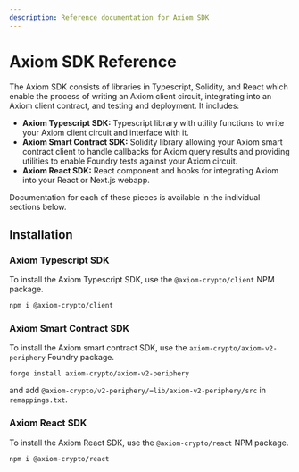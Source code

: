 ```yaml
---
description: Reference documentation for Axiom SDK
---
```


# Axiom SDK Reference

The Axiom SDK consists of libraries in Typescript, Solidity, and React which enable the process of writing an Axiom client circuit, integrating into an Axiom client contract, and testing and deployment. It includes:

- **Axiom Typescript SDK:** Typescript library with utility functions to write your Axiom client circuit and interface with it.
- **Axiom Smart Contract SDK:** Solidity library allowing your Axiom smart contract client to handle callbacks for Axiom query results and providing utilities to enable Foundry tests against your Axiom circuit.
- **Axiom React SDK:** React component and hooks for integrating Axiom into your React or Next.js webapp.

Documentation for each of these pieces is available in the individual sections below.

## Installation

### Axiom Typescript SDK

To install the Axiom Typescript SDK, use the `@axiom-crypto/client` NPM package.

```bash npm2yarn
npm i @axiom-crypto/client
```

### Axiom Smart Contract SDK

To install the Axiom smart contract SDK, use the `axiom-crypto/axiom-v2-periphery` Foundry package.

```
forge install axiom-crypto/axiom-v2-periphery
```

and add `@axiom-crypto/v2-periphery/=lib/axiom-v2-periphery/src` in `remappings.txt`.

### Axiom React SDK

To install the Axiom React SDK, use the `@axiom-crypto/react` NPM package.

```bash npm2yarn
npm i @axiom-crypto/react
```
